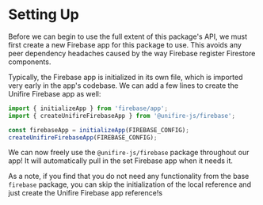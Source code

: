 # Setting Up

Before we can begin to use the full extent of this package's API, we must first create a new Firebase app for this package to use. This avoids any peer dependency headaches caused by the way Firebase register Firestore components.

Typically, the Firebase app is initialized in its own file, which is imported very early in the app's codebase. We can add a few lines to create the Unifire Firebase app as well:

```js
import { initializeApp } from 'firebase/app';
import { createUnifireFirebaseApp } from '@unifire-js/firebase';

const firebaseApp = initializeApp(FIREBASE_CONFIG);
createUnifireFirebaseApp(FIREBASE_CONFIG);
```

We can now freely use the `@unifire-js/firebase` package throughout our app! It will automatically pull in the set Firebase app when it needs it.

As a note, if you find that you do not need any functionality from the base `firebase` package, you can skip the initialization of the local reference and just create the Unifire Firebase app reference!s